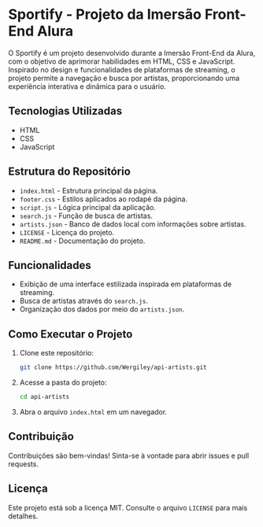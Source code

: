 # Sportify - Projeto da Imersão Front-End Alura
O Sportify é um projeto desenvolvido durante a Imersão Front-End da Alura, com o objetivo de aprimorar habilidades em HTML, CSS e JavaScript. Inspirado no design e funcionalidades de plataformas de streaming, o projeto permite a navegação e busca por artistas, proporcionando uma experiência interativa e dinâmica para o usuário.

## Tecnologias Utilizadas
- HTML
- CSS
- JavaScript

## Estrutura do Repositório
- `index.html` - Estrutura principal da página.
- `footer.css` - Estilos aplicados ao rodapé da página.
- `script.js` - Lógica principal da aplicação.
- `search.js` - Função de busca de artistas.
- `artists.json` - Banco de dados local com informações sobre artistas.
- `LICENSE` - Licença do projeto.
- `README.md` - Documentação do projeto.

## Funcionalidades
- Exibição de uma interface estilizada inspirada em plataformas de streaming.
- Busca de artistas através do `search.js`.
- Organização dos dados por meio do `artists.json`.

## Como Executar o Projeto
1. Clone este repositório:
   ```bash
   git clone https://github.com/Wergiley/api-artists.git
   ```
2. Acesse a pasta do projeto:
   ```bash
   cd api-artists
   ```
3. Abra o arquivo `index.html` em um navegador.

## Contribuição
Contribuições são bem-vindas! Sinta-se à vontade para abrir issues e pull requests.

## Licença
Este projeto está sob a licença MIT. Consulte o arquivo `LICENSE` para mais detalhes.


